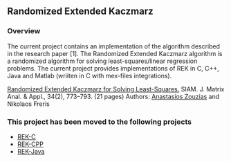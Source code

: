 ## Randomized Extended Kaczmarz

### Overview

The current project contains an implementation of the algorithm described in the research paper [1]. The Randomized Extended Kaczmarz algorithm is a randomized algorithm for solving least-squares/linear regression problems. The current project provides implementations of REK in C, C++, Java and Matlab (wriiten in C with mex-files integrations).

[Randomized Extended Kaczmarz for Solving Least-Squares.](http://dx.doi.org/10.1137/120889897)
SIAM. J. Matrix Anal. & Appl., 34(2), 773–793. (21 pages) 
Authors: [Anastasios Zouzias](https://github.com/zouzias) and Nikolaos Freris 

### This project has been moved to the following projects

* [REK-C](https://github.com/zouzias/REK-C)
* [REK-CPP](https://github.com/zouzias/REK-CPP)
* [REK-Java](https://github.com/zouzias/REK-Java)

